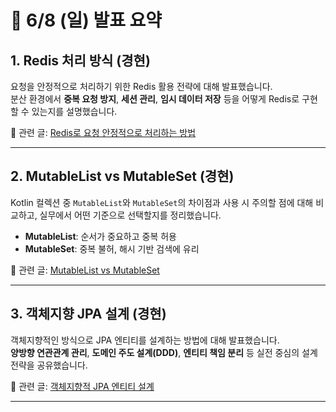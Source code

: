 # 📢 6/8 (일) 발표 요약

## 1. Redis 처리 방식 (경현)
요청을 안정적으로 처리하기 위한 Redis 활용 전략에 대해 발표했습니다.  
분산 환경에서 **중복 요청 방지**, **세션 관리**, **임시 데이터 저장** 등을 어떻게 Redis로 구현할 수 있는지를 설명했습니다.

🔗 관련 글: [Redis로 요청 안정적으로 처리하는 방법](https://velog.io/@gusrudchl12/Redis%EB%A1%9C-%EC%9A%94%EC%B2%AD-%EC%95%88%EC%A0%95%EC%A0%81%EC%9D%B4%EA%B2%8C-%EC%B2%98%EB%A6%AC%ED%95%98%EB%8A%94-%EB%B0%A9%EB%B2%95)

---

## 2. MutableList vs MutableSet (경현)
Kotlin 컬렉션 중 `MutableList`와 `MutableSet`의 차이점과 사용 시 주의할 점에 대해 비교하고, 실무에서 어떤 기준으로 선택할지를 정리했습니다.

- **MutableList**: 순서가 중요하고 중복 허용
- **MutableSet**: 중복 불허, 해시 기반 검색에 유리

🔗 관련 글: [MutableList vs MutableSet](https://velog.io/@gusrudchl12/MutableList-vs-MutableSet)

---

## 3. 객체지향 JPA 설계 (경현)
객체지향적인 방식으로 JPA 엔티티를 설계하는 방법에 대해 발표했습니다.  
**양방향 연관관계 관리**, **도메인 주도 설계(DDD)**, **엔티티 책임 분리** 등 실전 중심의 설계 전략을 공유했습니다.

🔗 관련 글: [객체지향적 JPA 엔티티 설계](https://velog.io/@gusrudchl12/%EA%B0%9D%EC%B2%B4%EC%A7%80%ED%96%A5%EC%A0%81-JPA-%EC%97%94%ED%8B%B0%ED%8B%B0-%EC%84%A4%EA%B3%84)

---
